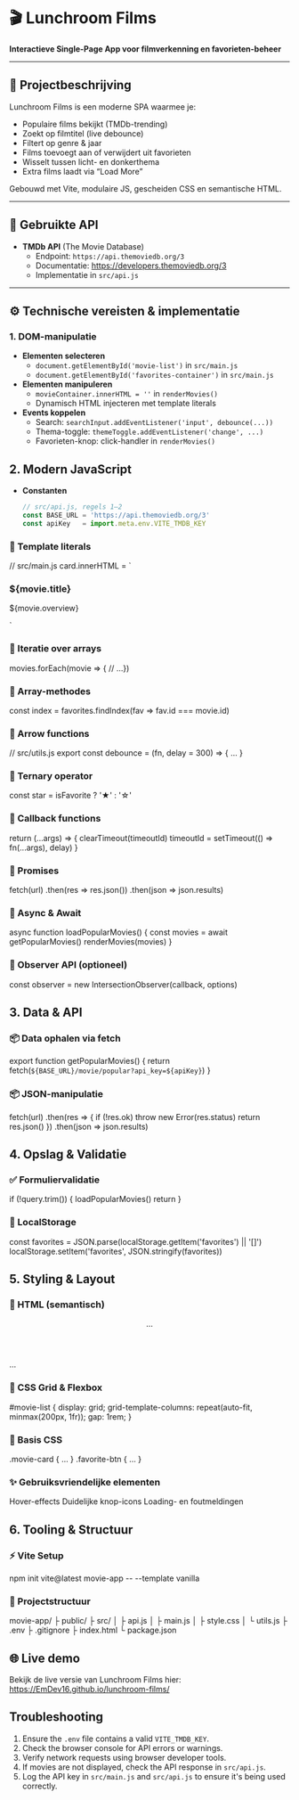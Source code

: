 # 🎬 Lunchroom Films

**Interac­tieve Single-Page App voor film­verken­ning en favorieten-beheer**

---

## 📖 Project­beschrijving  
Lunchroom Films is een moderne SPA waarmee je:  
- Populaire films bekijkt (TMDb-trending)  
- Zoekt op filmtitel (live debounce)  
- Filtert op genre & jaar  
- Films toevoegt aan of verwijdert uit favorieten  
- Wisselt tussen licht- en donker­thema  
- Extra films laadt via “Load More”

Gebouwd met Vite, modulaire JS, gescheiden CSS en semantische HTML.

---

## 🔗 Gebruikte API  
- **TMDb API** (The Movie Database)  
  - Endpoint: `https://api.themoviedb.org/3`  
  - Documentatie: https://developers.themoviedb.org/3  
  - Implementatie in `src/api.js`

---

## ⚙️ Technische vereisten & implementatie

### 1. DOM-manipulatie  
- **Elementen selecteren**  
  - `document.getElementById('movie-list')` in `src/main.js`  
  - `document.getElementById('favorites-container')` in `src/main.js`  
- **Elementen manipuleren**  
  - `movieContainer.innerHTML = ''` in `renderMovies()`  
  - Dynamisch HTML injecteren met template literals  
- **Events koppelen**  
  - Search: `searchInput.addEventListener('input', debounce(...))`  
  - Thema-toggle: `themeToggle.addEventListener('change', ...)`  
  - Favorieten-knop: click-handler in `renderMovies()`

## 2. Modern JavaScript

- **Constanten**  
  ```js
  // src/api.js, regels 1–2  
  const BASE_URL = 'https://api.themoviedb.org/3'  
  const apiKey   = import.meta.env.VITE_TMDB_KEY

### 📌 Template literals
// src/main.js
card.innerHTML = 
  `<h3>${movie.title}</h3>
  <p>${movie.overview}</p>`
  
### 📌 Iteratie over arrays
movies.forEach(movie => {
  // …})
  
### 📌 Array-methodes
const index = favorites.findIndex(fav => fav.id === movie.id)

### 📌 Arrow functions
// src/utils.js
export const debounce = (fn, delay = 300) => { … }

### 📌 Ternary operator
const star = isFavorite ? '★' : '☆'

### 📌 Callback functions
return (...args) => {
  clearTimeout(timeoutId)
  timeoutId = setTimeout(() => fn(...args), delay)
}

### 📌 Promises
fetch(url)
  .then(res => res.json())
  .then(json => json.results)
  
### 📌 Async & Await
async function loadPopularMovies() {
  const movies = await getPopularMovies()
  renderMovies(movies)
}

### 📌 Observer API (optioneel)
const observer = new IntersectionObserver(callback, options)

## 3. Data & API
### 📦 Data ophalen via fetch
export function getPopularMovies() {
  return fetch(`${BASE_URL}/movie/popular?api_key=${apiKey}`)
}

### 📦 JSON-manipulatie
fetch(url)
  .then(res => {
    if (!res.ok) throw new Error(res.status)
    return res.json()
  })
  .then(json => json.results)
  
## 4. Opslag & Validatie
### ✅ Formuliervalidatie
if (!query.trim()) {
  loadPopularMovies()
  return
}
### 💾 LocalStorage
const favorites = JSON.parse(localStorage.getItem('favorites') || '[]')
localStorage.setItem('favorites', JSON.stringify(favorites))

## 5. Styling & Layout
### 🧱 HTML (semantisch)
<header>…</header>
<main>
  <section id="movie-list"></section>
</main>
<footer>…</footer>

### 🧩 CSS Grid & Flexbox
#movie-list {
  display: grid;
  grid-template-columns: repeat(auto-fit, minmax(200px, 1fr));
  gap: 1rem;
}

### 🎨 Basis CSS
.movie-card { … }
.favorite-btn { … }

### ✨ Gebruiksvriendelijke elementen
Hover-effects
Duidelijke knop-icons
Loading- en foutmeldingen

## 6. Tooling & Structuur
### ⚡ Vite Setup
npm init vite@latest movie-app -- --template vanilla

### 📁 Projectstructuur
movie-app/
├ public/
├ src/
│  ├ api.js
│  ├ main.js
│  ├ style.css
│  └ utils.js
├ .env
├ .gitignore
├ index.html
└ package.json

## 🌐 Live demo

Bekijk de live versie van Lunchroom Films hier:  
https://EmDev16.github.io/lunchroom-films/

## Troubleshooting
1. Ensure the `.env` file contains a valid `VITE_TMDB_KEY`.
2. Check the browser console for API errors or warnings.
3. Verify network requests using browser developer tools.
4. If movies are not displayed, check the API response in `src/api.js`.
5. Log the API key in `src/main.js` and `src/api.js` to ensure it's being used correctly.
